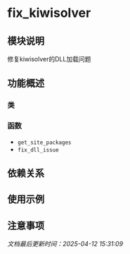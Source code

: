# fix_kiwisolver

## 模块说明
修复kiwisolver的DLL加载问题

## 功能概述

### 类


### 函数

- `get_site_packages`
- `fix_dll_issue`

## 依赖关系

## 使用示例

## 注意事项

*文档最后更新时间：2025-04-12 15:31:09*